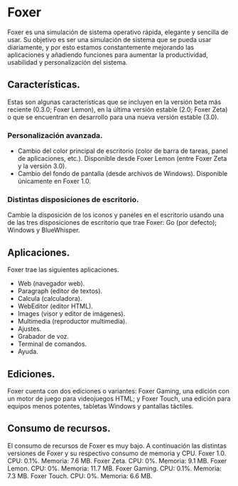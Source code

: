 # Foxer
Foxer es una simulación de sistema operativo rápida, elegante y sencilla de usar. Su objetivo es ser una simulación de sistema que se pueda usar diariamente, y por esto estamos constantemente mejorando las aplicaciones y añadiendo funciones para aumentar la productividad, usabilidad y personalización del sistema.
## Características.
Estas son algunas características que se incluyen en la versión beta más reciente (0.3.0; Foxer Lemon), en la última versión estable (2.0; Foxer Zeta) o que se encuentran en desarrollo para una nueva versión estable (3.0).
### Personalización avanzada.
* Cambio del color principal de escritorio (color de barra de tareas, panel de aplicaciones, etc.). Disponible desde Foxer Lemon (entre Foxer Zeta y la versión 3.0).
* Cambio del fondo de pantalla (desde archivos de Windows). Disponible únicamente en Foxer 1.0.
### Distintas disposiciones de escritorio.
Cambie la disposición de los iconos y paneles en el escritorio usando una de las tres disposiciones de escritorio que trae Foxer: Go (por defecto); Windows y BlueWhisper.
## Aplicaciones.
Foxer trae las siguientes aplicaciones.
* Web (navegador web).
* Paragraph (editor de textos).
* Calcula (calculadora).
* WebEditor (editor HTML).
* Images (visor y editor de imágenes).
* Multimedia (reproductor multimedia).
* Ajustes.
* Grabador de voz.
* Terminal de comandos.
* Ayuda.
## Ediciones.
Foxer cuenta con dos ediciones o variantes: Foxer Gaming, una edición con un motor de juego para videojuegos HTML; y Foxer Touch, una edición para equipos menos potentes, tabletas Windows y pantallas táctiles.
## Consumo de recursos.
El consumo de recursos de Foxer es muy bajo. A continuación las distintas versiones de Foxer y su respectivo consumo de memoria y CPU.
Foxer 1.0. CPU: 0.1%. Memoria: 7.6 MB.
Foxer Zeta. CPU: 0%. Memoria: 9.1 MB.
Foxer Lemon. CPU: 0%. Memoria: 11.7 MB.
Foxer Gaming. CPU: 0.1%. Memoria: 7.3 MB.
Foxer Touch. CPU: 0%. Memoria: 6.6 MB.
